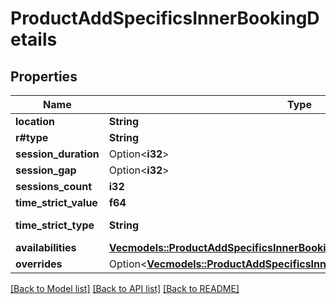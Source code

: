 # ProductAddSpecificsInnerBookingDetails

## Properties

Name | Type | Description | Notes
------------ | ------------- | ------------- | -------------
**location** | **String** |  | 
**r#type** | **String** |  | 
**session_duration** | Option<**i32**> |  | [optional]
**session_gap** | Option<**i32**> |  | [optional]
**sessions_count** | **i32** |  | 
**time_strict_value** | **f64** |  | 
**time_strict_type** | **String** |  | [default to Days]
**availabilities** | [**Vec<models::ProductAddSpecificsInnerBookingDetailsAvailabilitiesInner>**](ProductAdd_specifics_inner_booking_details_availabilities_inner.md) |  | 
**overrides** | Option<[**Vec<models::ProductAddSpecificsInnerBookingDetailsOverridesInner>**](ProductAdd_specifics_inner_booking_details_overrides_inner.md)> |  | [optional]

[[Back to Model list]](../README.md#documentation-for-models) [[Back to API list]](../README.md#documentation-for-api-endpoints) [[Back to README]](../README.md)


